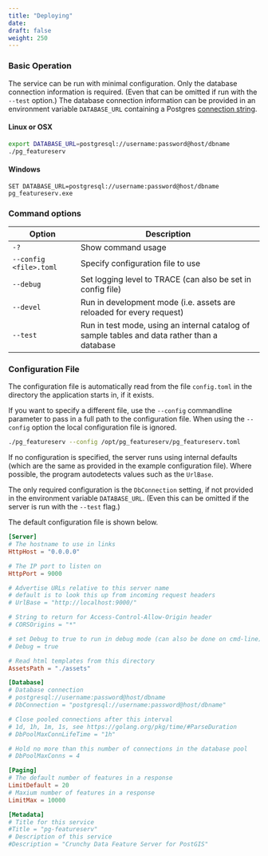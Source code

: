 ```yaml
---
title: "Deploying"
date:
draft: false
weight: 250
---
```


### Basic Operation

The service can be run with minimal configuration.
Only the database connection information is required.
(Even that can be omitted
if run with the `--test` option.)
The database connection information can be provided in an environment variable
`DATABASE_URL` containing a Postgres [connection string](https://www.postgresql.org/docs/12/libpq-connect.html#LIBPQ-CONNSTRING).

#### Linux or OSX
```sh
export DATABASE_URL=postgresql://username:password@host/dbname
./pg_featureserv
```

#### Windows
```
SET DATABASE_URL=postgresql://username:password@host/dbname
pg_featureserv.exe
```

### Command options

|  Option  |  Description  |
|-------------|-----------|
| `-?` | Show command usage |
| `--config <file>.toml` | Specify configuration file to use |
| `--debug` | Set logging level to TRACE (can also be set in config file) |
| `--devel`| Run in development mode (i.e. assets are reloaded for every request) |
| `--test` | Run in test mode, using an internal catalog of sample tables and data rather than a database |


### Configuration File

The configuration file is automatically read from the file `config.toml`
in the directory the application starts in, if it exists.

If you want to specify a different file, use the `--config` commandline parameter to pass in a full path to the configuration file.  When using the `--config` option the local configuration file is ignored.

```sh
./pg_featureserv --config /opt/pg_featureserv/pg_featureserv.toml
```

If no configuration is specified, the server runs using internal defaults
(which are the same as provided in the example configuration file).
Where possible, the program autodetects values such as the `UrlBase`.

The only required configuration is the `DbConnection` setting,
if not provided in the environment variable `DATABASE_URL`.
(Even this can be omitted if the server is run with the `--test` flag.)

The default configuration file is shown below.

```toml
[Server]
# The hostname to use in links
HttpHost = "0.0.0.0"

# The IP port to listen on
HttpPort = 9000

# Advertise URLs relative to this server name
# default is to look this up from incoming request headers
# UrlBase = "http://localhost:9000/"

# String to return for Access-Control-Allow-Origin header
# CORSOrigins = "*"

# set Debug to true to run in debug mode (can also be done on cmd-line)
# Debug = true

# Read html templates from this directory
AssetsPath = "./assets"

[Database]
# Database connection
# postgresql://username:password@host/dbname
# DbConnection = "postgresql://username:password@host/dbname"

# Close pooled connections after this interval
# 1d, 1h, 1m, 1s, see https://golang.org/pkg/time/#ParseDuration
# DbPoolMaxConnLifeTime = "1h"

# Hold no more than this number of connections in the database pool
# DbPoolMaxConns = 4

[Paging]
# The default number of features in a response
LimitDefault = 20
# Maxium number of features in a response
LimitMax = 10000

[Metadata]
# Title for this service
#Title = "pg-featureserv"
# Description of this service
#Description = "Crunchy Data Feature Server for PostGIS"
```
